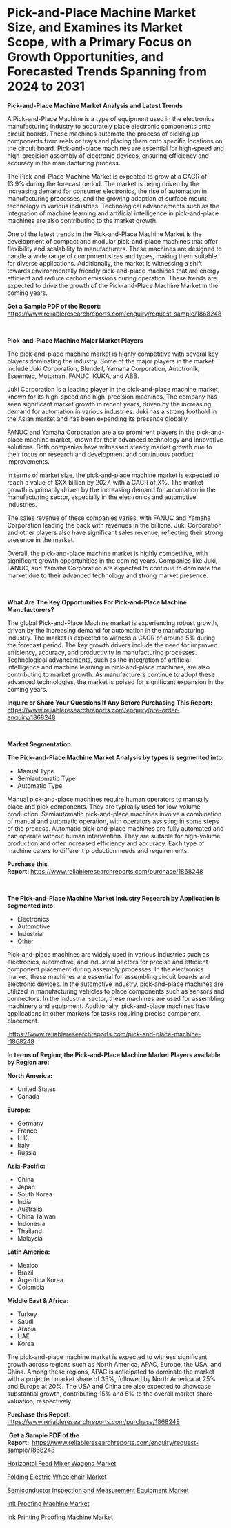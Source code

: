 <p><h1>Pick-and-Place Machine Market Size, and Examines its Market Scope, with a Primary Focus on Growth Opportunities, and Forecasted Trends Spanning from 2024 to 2031</h1></p><p><strong>Pick-and-Place Machine Market Analysis and Latest Trends</strong></p>
<p><p>A Pick-and-Place Machine is a type of equipment used in the electronics manufacturing industry to accurately place electronic components onto circuit boards. These machines automate the process of picking up components from reels or trays and placing them onto specific locations on the circuit board. Pick-and-place machines are essential for high-speed and high-precision assembly of electronic devices, ensuring efficiency and accuracy in the manufacturing process.</p><p>The Pick-and-Place Machine Market is expected to grow at a CAGR of 13.9% during the forecast period. The market is being driven by the increasing demand for consumer electronics, the rise of automation in manufacturing processes, and the growing adoption of surface mount technology in various industries. Technological advancements such as the integration of machine learning and artificial intelligence in pick-and-place machines are also contributing to the market growth.</p><p>One of the latest trends in the Pick-and-Place Machine Market is the development of compact and modular pick-and-place machines that offer flexibility and scalability to manufacturers. These machines are designed to handle a wide range of component sizes and types, making them suitable for diverse applications. Additionally, the market is witnessing a shift towards environmentally friendly pick-and-place machines that are energy efficient and reduce carbon emissions during operation. These trends are expected to drive the growth of the Pick-and-Place Machine Market in the coming years.</p></p>
<p><strong>Get a Sample PDF of the Report:&nbsp;</strong> <a href="https://www.reliableresearchreports.com/enquiry/request-sample/1868248">https://www.reliableresearchreports.com/enquiry/request-sample/1868248</a></p>
<p>&nbsp;</p>
<p><strong>Pick-and-Place Machine Major Market Players</strong></p>
<p><p>The pick-and-place machine market is highly competitive with several key players dominating the industry. Some of the major players in the market include Juki Corporation, Blundell, Yamaha Corporation, Autotronik, Essemtec, Motoman, FANUC, KUKA, and ABB.</p><p>Juki Corporation is a leading player in the pick-and-place machine market, known for its high-speed and high-precision machines. The company has seen significant market growth in recent years, driven by the increasing demand for automation in various industries. Juki has a strong foothold in the Asian market and has been expanding its presence globally.</p><p>FANUC and Yamaha Corporation are also prominent players in the pick-and-place machine market, known for their advanced technology and innovative solutions. Both companies have witnessed steady market growth due to their focus on research and development and continuous product improvements. </p><p>In terms of market size, the pick-and-place machine market is expected to reach a value of $XX billion by 2027, with a CAGR of X%. The market growth is primarily driven by the increasing demand for automation in the manufacturing sector, especially in the electronics and automotive industries.</p><p>The sales revenue of these companies varies, with FANUC and Yamaha Corporation leading the pack with revenues in the billions. Juki Corporation and other players also have significant sales revenue, reflecting their strong presence in the market.</p><p>Overall, the pick-and-place machine market is highly competitive, with significant growth opportunities in the coming years. Companies like Juki, FANUC, and Yamaha Corporation are expected to continue to dominate the market due to their advanced technology and strong market presence.</p></p>
<p>&nbsp;</p>
<p><strong>What Are The Key Opportunities For Pick-and-Place Machine Manufacturers?</strong></p>
<p><p>The global Pick-and-Place Machine market is experiencing robust growth, driven by the increasing demand for automation in the manufacturing industry. The market is expected to witness a CAGR of around 5% during the forecast period. The key growth drivers include the need for improved efficiency, accuracy, and productivity in manufacturing processes. Technological advancements, such as the integration of artificial intelligence and machine learning in pick-and-place machines, are also contributing to market growth. As manufacturers continue to adopt these advanced technologies, the market is poised for significant expansion in the coming years.</p></p>
<p><strong>Inquire or Share Your Questions If Any Before Purchasing This Report:</strong> <a href="https://www.reliableresearchreports.com/enquiry/pre-order-enquiry/1868248">https://www.reliableresearchreports.com/enquiry/pre-order-enquiry/1868248</a></p>
<p>&nbsp;</p>
<p><strong>Market Segmentation</strong></p>
<p><strong>The Pick-and-Place Machine Market Analysis by types is segmented into:</strong></p>
<p><ul><li>Manual Type</li><li>Semiautomatic Type</li><li>Automatic Type</li></ul></p>
<p><p>Manual pick-and-place machines require human operators to manually place and pick components. They are typically used for low-volume production. Semiautomatic pick-and-place machines involve a combination of manual and automatic operation, with operators assisting in some steps of the process. Automatic pick-and-place machines are fully automated and can operate without human intervention. They are suitable for high-volume production and offer increased efficiency and accuracy. Each type of machine caters to different production needs and requirements.</p></p>
<p><strong>Purchase this Report:&nbsp;</strong><a href="https://www.reliableresearchreports.com/purchase/1868248">https://www.reliableresearchreports.com/purchase/1868248</a></p>
<p>&nbsp;</p>
<p><strong>The Pick-and-Place Machine Market Industry Research by Application is segmented into:</strong></p>
<p><ul><li>Electronics</li><li>Automotive</li><li>Industrial</li><li>Other</li></ul></p>
<p><p>Pick-and-place machines are widely used in various industries such as electronics, automotive, and industrial sectors for precise and efficient component placement during assembly processes. In the electronics market, these machines are essential for assembling circuit boards and electronic devices. In the automotive industry, pick-and-place machines are utilized in manufacturing vehicles to place components such as sensors and connectors. In the industrial sector, these machines are used for assembling machinery and equipment. Additionally, pick-and-place machines have applications in other markets for tasks requiring precise component placement.</p></p>
<p><a href="https://www.reliableresearchreports.com/pick-and-place-machine-r1868248">&nbsp;https://www.reliableresearchreports.com/pick-and-place-machine-r1868248</a></p>
<p><strong>In terms of Region, the Pick-and-Place Machine Market Players available by Region are:</strong></p>
<p>
    <p> <strong> North America: </strong>
        <ul>
            <li>United States</li>
            <li>Canada</li>
        </ul>
        </p> 
    <p> <strong> Europe: </strong>
        <ul>
            <li>Germany</li>
            <li>France</li>
            <li>U.K.</li>
            <li>Italy</li>
            <li>Russia</li>
        </ul>
        </p> 
    <p> <strong> Asia-Pacific: </strong>
        <ul>
            <li>China</li>
            <li>Japan</li>
            <li>South Korea</li>
            <li>India</li>
            <li>Australia</li>
            <li>China Taiwan</li>
            <li>Indonesia</li>
            <li>Thailand</li>
            <li>Malaysia</li>
        </ul>
        </p> 
    <p> <strong> Latin America: </strong>
        <ul>
            <li>Mexico</li>
            <li>Brazil</li>
            <li>Argentina Korea</li>
            <li>Colombia</li>
        </ul>
        </p> 
    <p> <strong> Middle East & Africa: </strong>
        <ul>
            <li>Turkey</li>
            <li>Saudi</li>
            <li>Arabia</li>
            <li>UAE</li>
            <li>Korea</li>
        </ul>
    </p>
    </p>
<p><p>The pick-and-place machine market is expected to witness significant growth across regions such as North America, APAC, Europe, the USA, and China. Among these regions, APAC is anticipated to dominate the market with a projected market share of 35%, followed by North America at 25% and Europe at 20%. The USA and China are also expected to showcase substantial growth, contributing 15% and 5% to the overall market share valuation, respectively.</p></p>
<p><strong>Purchase this Report: </strong><a href="https://www.reliableresearchreports.com/purchase/1868248">https://www.reliableresearchreports.com/purchase/1868248</a></p>
<p>&nbsp;<strong>Get a Sample PDF of the Report:&nbsp;&nbsp;</strong><a href="https://www.reliableresearchreports.com/enquiry/request-sample/1868248">https://www.reliableresearchreports.com/enquiry/request-sample/1868248</a></p>
<p><strong></strong></p>
<p><p><a href="https://github.com/VincentButlerjXXf/Market-Research-Report-List-1/blob/main/horizontal-feed-mixer-wagons-market.md">Horizontal Feed Mixer Wagons Market</a></p><p><a href="https://issuu.com/reportprime-2/docs/folding-electric-wheelchair-market-size-2030.pptx">Folding Electric Wheelchair Market</a></p><p><a href="https://github.com/BurtonGALEN/Market-Research-Report-List-1/blob/main/semiconductor-inspection-and-measurement-equipment-market.md">Semiconductor Inspection and Measurement Equipment Market</a></p><p><a href="https://github.com/hlspriggs/Market-Research-Report-List-1/blob/main/ink-proofing-machine-market.md">Ink Proofing Machine Market</a></p><p><a href="https://github.com/ksleyeze/Market-Research-Report-List-1/blob/main/ink-printing-proofing-machine-market.md">Ink Printing Proofing Machine Market</a></p></p>